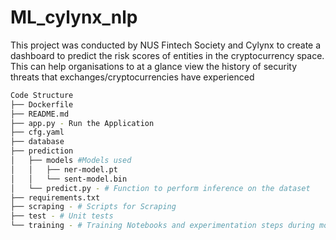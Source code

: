 # ML_cylynx_nlp

This project was conducted by NUS Fintech Society and Cylynx to create a dashboard to predict the risk scores of entities in the cryptocurrency space. This can help organisations to at a glance view the history of security threats that exchanges/cryptocurrencies have experienced

```bash
Code Structure
├── Dockerfile
├── README.md
├── app.py - Run the Application
├── cfg.yaml
├── database
├── prediction
│   ├── models #Models used 
│   │   ├── ner-model.pt
│   │   └── sent-model.bin
│   └── predict.py - # Function to perform inference on the dataset 
├── requirements.txt
├── scraping - # Scripts for Scraping
├── test - # Unit tests
└── training - # Training Notebooks and experimentation steps during model training 
```
